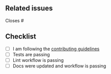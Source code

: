 <!--
Thanks for making a pull request to MyCopierTemplate.jl.
We have added this PR template to help you help us.
Make sure to read the contributing guidelines and abide to the code of conduct.
See the comments below, fill the required fields, and check the items.
-->

## Related issues

<!-- We normally work with (i) create issue; (ii) discussion if necessary; (iii) create PR. So, at least one of the following should be true:-->

<!-- Option 1, this closes an existing issue. Fill the number below-->
Closes #

<!-- Option 2, this is a small fix that arguably won't need an issue. Uncomment below -->
<!--
There is no related issue.
-->

## Checklist

<!-- mark true if NA -->
<!-- leave PR as draft until all is checked -->
- [ ] I am following the [contributing guidelines](https://github.com/lyashevska/MyCopierTemplate.jl/blob/main/docs/src/90-contributing.md)
- [ ] Tests are passing
- [ ] Lint workflow is passing
- [ ] Docs were updated and workflow is passing
<!-- - [ ] [CHANGELOG.md](https://github.com/lyashevska/MyCopierTemplate.jl/blob/main/CHANGELOG.md) was updated -->
